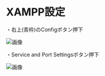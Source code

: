 # XAMPP設定

・右上(青枠)のConfigボタン押下

![画像](https://github.com/kereker/open_til/blob/feature/PHP_Basic/php/udemy/img/XAMMP%E3%82%B3%E3%83%B3%E3%83%88%E3%83%AD%E3%83%BC%E3%83%AB%E3%83%91%E3%83%8D%E3%83%AB.PNG)

・Service and Port Settingsボタン押下

![画像](https://github.com/kereker/open_til/blob/feature/PHP_Basic/php/udemy/img/XAMMP2.PNG)




